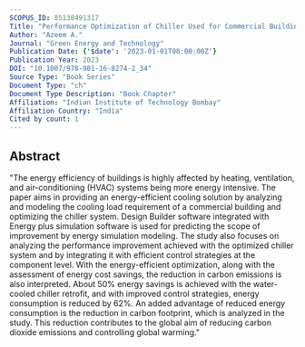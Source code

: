 ```yaml
---
SCOPUS_ID: 85138491317
Title: "Performance Optimization of Chiller Used for Commercial Building Air-Conditioning"
Author: "Azeem A."
Journal: "Green Energy and Technology"
Publication Date: {'$date': '2023-01-01T00:00:00Z'}
Publication Year: 2023
DOI: "10.1007/978-981-16-8274-2_34"
Source Type: "Book Series"
Document Type: "ch"
Document Type Description: "Book Chapter"
Affiliation: "Indian Institute of Technology Bombay"
Affiliation Country: "India"
Cited by count: 1
---
```


## Abstract
"The energy efficiency of buildings is highly affected by heating, ventilation, and air-conditioning (HVAC) systems being more energy intensive. The paper aims in providing an energy-efficient cooling solution by analyzing and modeling the cooling load requirement of a commercial building and optimizing the chiller system. Design Builder software integrated with Energy plus simulation software is used for predicting the scope of improvement by energy simulation modeling. The study also focuses on analyzing the performance improvement achieved with the optimized chiller system and by integrating it with efficient control strategies at the component level. With the energy-efficient optimization, along with the assessment of energy cost savings, the reduction in carbon emissions is also interpreted. About 50% energy savings is achieved with the water-cooled chiller retrofit, and with improved control strategies, energy consumption is reduced by 62%. An added advantage of reduced energy consumption is the reduction in carbon footprint, which is analyzed in the study. This reduction contributes to the global aim of reducing carbon dioxide emissions and controlling global warming."
